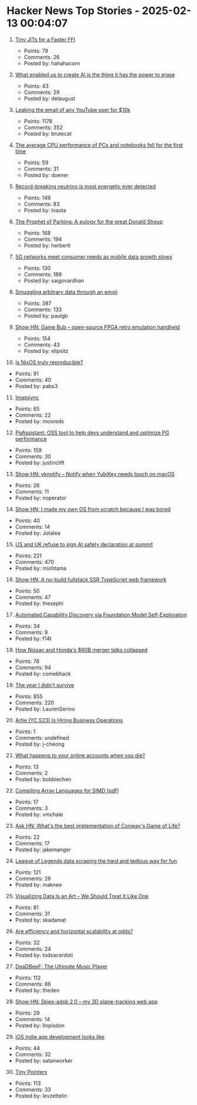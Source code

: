 # Hacker News Top Stories - 2025-02-13 00:04:07

1. [Tiny JITs for a Faster FFI](https://railsatscale.com/2025-02-12-tiny-jits-for-a-faster-ffi/)
   - Points: 79
   - Comments: 26
   - Posted by: hahahacorn

2. [What enabled us to create AI is the thing it has the power to erase](https://www.chrbutler.com/the-productive-void)
   - Points: 43
   - Comments: 29
   - Posted by: delaugust

3. [Leaking the email of any YouTube user for $10k](https://brutecat.com/articles/leaking-youtube-emails)
   - Points: 1178
   - Comments: 352
   - Posted by: brutecat

4. [The average CPU performance of PCs and notebooks fell for the first time](https://www.cpubenchmark.net/year-on-year.html)
   - Points: 59
   - Comments: 31
   - Posted by: doener

5. [Record-breaking neutrino is most energetic ever detected](https://www.nature.com/articles/d41586-025-00444-1)
   - Points: 149
   - Comments: 83
   - Posted by: lnauta

6. [The Prophet of Parking: A eulogy for the great Donald Shoup](https://www.worksinprogress.news/p/the-prophet-of-parking)
   - Points: 168
   - Comments: 194
   - Posted by: herbertl

7. [5G networks meet consumer needs as mobile data growth slows](https://spectrum.ieee.org/5g-bandwidth)
   - Points: 130
   - Comments: 189
   - Posted by: saigovardhan

8. [Smuggling arbitrary data through an emoji](https://paulbutler.org/2025/smuggling-arbitrary-data-through-an-emoji/)
   - Points: 387
   - Comments: 133
   - Posted by: paulgb

9. [Show HN: Game Bub – open-source FPGA retro emulation handheld](https://eli.lipsitz.net/posts/introducing-gamebub/)
   - Points: 154
   - Comments: 43
   - Posted by: elipsitz

10. [Is NixOS truly reproducible?](https://luj.fr/blog/is-nixos-truly-reproducible.html)
   - Points: 91
   - Comments: 40
   - Posted by: pabs3

11. [Imapsync](https://imapsync.lamiral.info/)
   - Points: 65
   - Comments: 22
   - Posted by: mooreds

12. [PgAssistant: OSS tool to help devs understand and optimize PG performance](https://github.com/nexsol-technologies/pgassistant)
   - Points: 159
   - Comments: 30
   - Posted by: justinclift

13. [Show HN: yknotify – Notify when YubiKey needs touch on macOS](https://github.com/noperator/yknotify)
   - Points: 26
   - Comments: 11
   - Posted by: noperator

14. [Show HN: I made my own OS from scratch because I was bored](https://jotalea.com.ar/misc/jotaleaos/)
   - Points: 40
   - Comments: 14
   - Posted by: Jotalea

15. [US and UK refuse to sign AI safety declaration at summit](https://arstechnica.com/ai/2025/02/us-and-uk-refuse-to-sign-ai-safety-declaration-at-summit/)
   - Points: 221
   - Comments: 470
   - Posted by: miohtama

16. [Show HN: A no-build fullstack SSR TypeScript web framework](https://jsr.io/@fullsoak/fullsoak)
   - Points: 50
   - Comments: 47
   - Posted by: thesephi

17. [Automated Capability Discovery via Foundation Model Self-Exploration](https://arxiv.org/abs/2502.07577)
   - Points: 34
   - Comments: 9
   - Posted by: f14t

18. [How Nissan and Honda's $60B merger talks collapsed](https://www.reuters.com/markets/deals/inside-collapse-nissan-hondas-60-billion-mega-deal-2025-02-12/)
   - Points: 76
   - Comments: 94
   - Posted by: comebhack

19. [The year I didn't survive](https://bessstillman.substack.com/p/the-year-i-didnt-survive)
   - Points: 855
   - Comments: 220
   - Posted by: LaurenSerino

20. [Artie (YC S23) Is Hiring Business Operations](https://www.ycombinator.com/companies/artie/jobs/CM1sVks-business-operations)
   - Points: 1
   - Comments: undefined
   - Posted by: j-cheong

21. [What happens to your online accounts when you die?](https://digitalseams.com/blog/what-happens-to-your-online-accounts-when-you-die)
   - Points: 13
   - Comments: 2
   - Posted by: bobbiechen

22. [Compiling Array Languages for SIMD [pdf]](http://vmchale.com/static/serve/simd.pdf)
   - Points: 17
   - Comments: 3
   - Posted by: vmchale

23. [Ask HN: What's the best implementation of Conway's Game of Life?](undefined)
   - Points: 22
   - Comments: 17
   - Posted by: jakemanger

24. [League of Legends data scraping the hard and tedious way for fun](https://maknee.github.io/blog/2025/League-Data-Scraping/)
   - Points: 121
   - Comments: 26
   - Posted by: maknee

25. [Visualizing Data Is an Art – We Should Treat It Like One](https://perthirtysix.com/visualizing-data-is-an-art)
   - Points: 81
   - Comments: 31
   - Posted by: skadamat

26. [Are efficiency and horizontal scalability at odds?](https://buttondown.com/hillelwayne/archive/are-efficiency-and-horizontal-scalability-at-odds/)
   - Points: 32
   - Comments: 24
   - Posted by: todsacerdoti

27. [DeaDBeeF: The Ultimate Music Player](https://deadbeef.sourceforge.io/)
   - Points: 112
   - Comments: 86
   - Posted by: theden

28. [Show HN: Skies-adsb 2.0 – my 3D plane-tracking web app](https://github.com/llopisdon/skies-adsb)
   - Points: 29
   - Comments: 14
   - Posted by: llopisdon

29. [iOS indie app development looks like](https://safespace.is/blog/villain-era-part-1)
   - Points: 44
   - Comments: 32
   - Posted by: satanworker

30. [Tiny Pointers](https://arxiv.org/abs/2111.12800)
   - Points: 113
   - Comments: 33
   - Posted by: levzettelin

